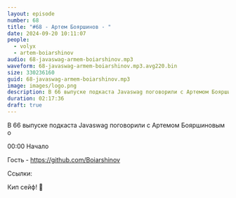 ```yaml
---
layout: episode
number: 68
title: "#68 - Артем Бояршинов - "
date: 2024-09-20 10:11:07
people:
  - volyx
  - artem-boiarshinov
audio: 68-javaswag-armem-boiarshinov.mp3
waveform: 68-javaswag-armem-boiarshinov.mp3.avg220.bin
size: 330236160           
guid: 68-javaswag-armem-boiarshinov.mp3
image: images/logo.png
description: В 66 выпуске подкаста Javaswag поговорили с Артемом Бояршиновым о 
duration: 02:17:36
draft: true
---
```


В 66 выпуске подкаста Javaswag поговорили с Артемом Бояршиновым о 

00:00 Начало



Гость - https://github.com/Boiarshinov

Ссылки:


Кип сейф! 🖖
